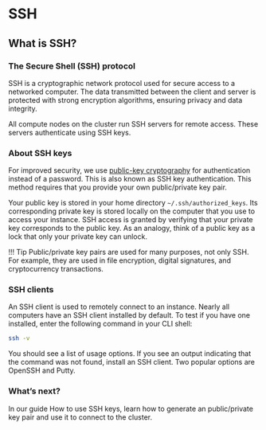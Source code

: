 # SSH 

## **What is SSH?**

### **The Secure Shell (SSH) protocol**

SSH is a cryptographic network protocol used for secure access to a networked computer. The data transmitted between the client and server is protected with strong encryption algorithms, ensuring privacy and data integrity.

All compute nodes on the cluster run SSH servers for remote access. These servers authenticate using SSH keys.

### **About SSH keys**

For improved security, we use [public-key cryptography](https://en.wikipedia.org/wiki/Public-key_cryptography) for authentication instead of a password. This is also known as SSH key authentication. This method requires that you provide your own public/private key pair.

Your public key is stored in your home directory `~/.ssh/authorized_keys`. Its corresponding private key is stored locally on the computer that you use to access your instance. SSH access is granted by verifying that your private key corresponds to the public key. As an analogy, think of a public key as a lock that only your private key can unlock.

!!! Tip
    Public/private key pairs are used for many purposes, not only SSH. For example, they are used in file encryption, digital signatures, and cryptocurrency transactions.

### **SSH clients**

An SSH client is used to remotely connect to an instance. Nearly all computers have an SSH client installed by default. To test if you have one installed, enter the following command in your CLI shell:

```sh
ssh -v
```

You should see a list of usage options. If you see an output indicating that the command was not found, install an SSH client. Two popular options are OpenSSH and Putty.

### What’s next?

In our guide How to use SSH keys, learn how to generate an public/private key pair and use it to connect to the cluster.